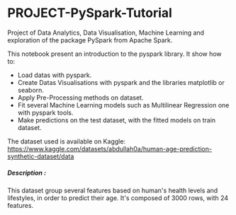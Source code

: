 # PROJECT-PySpark-Tutorial
Project of Data Analytics, Data Visualisation, Machine Learning and exploration of the package PySpark from Apache Spark.

This notebook present an introduction to the pyspark library.
It show how to:
- Load datas with pyspark.
- Create Datas Visualisations with pyspark and the libraries matplotlib or seaborn.
- Apply Pre-Processing methods on dataset.
- Fit several Machine Learning models such as Multilinear Regression one with pyspark tools.
- Make predictions on the test dataset, with the fitted models on train dataset.

The dataset used is available on Kaggle: https://www.kaggle.com/datasets/abdullah0a/human-age-prediction-synthetic-dataset/data

##### Description :
This dataset group several features based on human's health levels and lifestyles, in order to predict their age. It's composed of 3000 rows, with 24 features.
